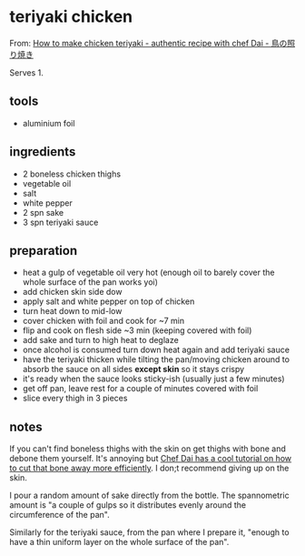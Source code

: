# teriyaki chicken

From: [How to make chicken teriyaki - authentic recipe with chef Dai - 鳥の照り焼き](https://youtu.be/OJ0IMjAzUzA)

Serves 1.

## tools

- aluminium foil

## ingredients

- 2 boneless chicken thighs
- vegetable oil
- salt
- white pepper
- 2 spn sake
- 3 spn teriyaki sauce

## preparation

- heat a gulp of vegetable oil very hot (enough oil to barely cover the whole surface of the pan works yoi)
- add chicken skin side dow
- apply salt and white pepper on top of chicken
- turn heat down to mid-low
- cover chicken with foil and cook for ~7 min
- flip and cook on flesh side ~3 min (keeping covered with foil)
- add sake and turn to high heat to deglaze
- once alcohol is consumed turn down heat again and add teriyaki sauce
- have the teriyaki thicken while tilting the pan/moving chicken around to absorb the sauce on all sides **except skin** so it stays crispy
- it's ready when the sauce looks sticky-ish (usually just a few minutes)
- get off pan, leave rest for a couple of minutes covered with foil
- slice every thigh in 3 pieces

## notes

If you can't find boneless thighs with the skin on get thighs with bone and debone them yourself. It's annoying but [Chef Dai has a cool tutorial on how to cut that bone away more efficiently](https://youtu.be/r0IEiU_-Fjo). I don;t recommend giving up on the skin.

I pour a random amount of sake directly from the bottle. The spannometric amount is "a couple of gulps so it distributes evenly around the circumference of the pan".

Similarly for the teriyaki sauce, from the pan where I prepare it, "enough to have a thin uniform layer on the whole surface of the pan".

